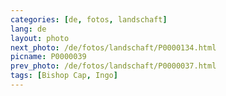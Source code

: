 ```yaml
---
categories: [de, fotos, landschaft]
lang: de
layout: photo
next_photo: /de/fotos/landschaft/P0000134.html
picname: P0000039
prev_photo: /de/fotos/landschaft/P0000037.html
tags: [Bishop Cap, Ingo]
---
```

